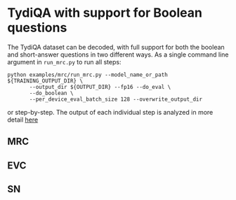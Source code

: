 # TydiQA with support for Boolean questions

The TydiQA dataset can be decoded, with full support for both the boolean and short-answer questions in two different ways.
As a single command line argument in `run_mrc.py` to run all steps:

```shell
python examples/mrc/run_mrc.py --model_name_or_path ${TRAINING_OUTPUT_DIR} \
       --output_dir ${OUTPUT_DIR} --fp16 --do_eval \
       --do_boolean \
       --per_device_eval_batch_size 128 --overwrite_output_dir
```
or step-by-step.
The output of each individual step is analyzed in more detail [here](../../notebooks/boolqa/eval_predictions.ipynb)

## MRC
## EVC 
## SN
